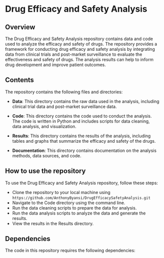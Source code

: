 # Drug Efficacy and Safety Analysis
## Overview

The Drug Efficacy and Safety Analysis repository contains data and code used to analyze the efficacy and safety of drugs. The repository provides a framework for conducting drug efficacy and safety analysis by integrating data from clinical trials and post-market surveillance to evaluate the effectiveness and safety of drugs. The analysis results can help to inform drug development and improve patient outcomes.

## Contents

The repository contains the following files and directories:
* **Data**: This directory contains the raw data used in the analysis, including clinical trial data and post-market surveillance data.

* **Code**: This directory contains the code used to conduct the analysis. The code is written in Python and includes scripts for data cleaning, data analysis, and visualization.

* **Results**: This directory contains the results of the analysis, including tables and graphs that summarize the efficacy and safety of the drugs.
* **Documentation**: This directory contains documentation on the analysis methods, data sources, and code.

## How to use the repository

To use the Drug Efficacy and Safety Analysis repository, follow these steps:
* Clone the repository to your local machine using `https://github.com/AnthonyByansi/DrugEfficacySafetyAnalysis.git`
* Navigate to the Code directory using the command line.
* Run the data cleaning scripts to prepare the data for analysis.
* Run the data analysis scripts to analyze the data and generate the results.
* View the results in the Results directory.

## Dependencies

The code in this repository requires the following dependencies:
